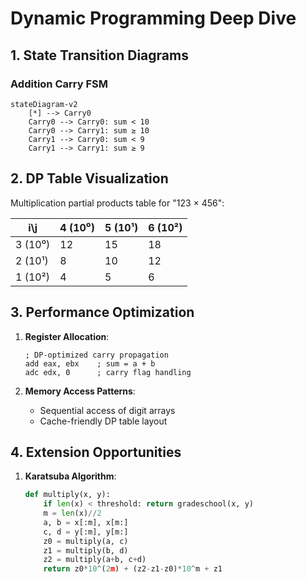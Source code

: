 # Dynamic Programming Deep Dive

## 1. State Transition Diagrams

### Addition Carry FSM
```mermaid
stateDiagram-v2
    [*] --> Carry0
    Carry0 --> Carry0: sum < 10
    Carry0 --> Carry1: sum ≥ 10
    Carry1 --> Carry0: sum < 9
    Carry1 --> Carry1: sum ≥ 9
```

## 2. DP Table Visualization

Multiplication partial products table for "123 × 456":

| i\j | 4 (10⁰) | 5 (10¹) | 6 (10²) |
|-----|---------|---------|---------|
| 3 (10⁰) | 12      | 15      | 18      |
| 2 (10¹) | 8       | 10      | 12      |
| 1 (10²) | 4       | 5       | 6       |

## 3. Performance Optimization

1. **Register Allocation**:
   ```assembly
   ; DP-optimized carry propagation
   add eax, ebx    ; sum = a + b
   adc edx, 0      ; carry flag handling
   ```

2. **Memory Access Patterns**:
   - Sequential access of digit arrays
   - Cache-friendly DP table layout

## 4. Extension Opportunities

1. **Karatsuba Algorithm**:
   ```python
   def multiply(x, y):
       if len(x) < threshold: return gradeschool(x, y)
       m = len(x)//2
       a, b = x[:m], x[m:]
       c, d = y[:m], y[m:]
       z0 = multiply(a, c)
       z1 = multiply(b, d)
       z2 = multiply(a+b, c+d)
       return z0*10^(2m) + (z2-z1-z0)*10^m + z1
   ```
